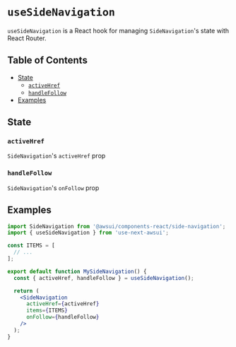 # `useSideNavigation`

`useSideNavigation` is a React hook for managing `SideNavigation`'s state with
React Router.

## Table of Contents

- [State](#state)
  - [`activeHref`](#activehref)
  - [`handleFollow`](#handlefollow)
- [Examples](#examples)

## State

### `activeHref`

`SideNavigation`'s `activeHref` prop

### `handleFollow`

`SideNavigation`'s `onFollow` prop

## Examples

```jsx
import SideNavigation from '@awsui/components-react/side-navigation';
import { useSideNavigation } from 'use-next-awsui';

const ITEMS = [
  // ...
];

export default function MySideNavigation() {
  const { activeHref, handleFollow } = useSideNavigation();

  return (
    <SideNavigation
      activeHref={activeHref}
      items={ITEMS}
      onFollow={handleFollow}
    />
  );
}
```
